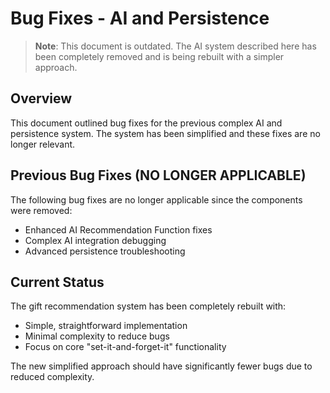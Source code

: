 # Bug Fixes - AI and Persistence

> **Note**: This document is outdated. The AI system described here has been completely removed and is being rebuilt with a simpler approach.

## Overview

This document outlined bug fixes for the previous complex AI and persistence system. The system has been simplified and these fixes are no longer relevant.

## Previous Bug Fixes (NO LONGER APPLICABLE)

The following bug fixes are no longer applicable since the components were removed:
- Enhanced AI Recommendation Function fixes
- Complex AI integration debugging
- Advanced persistence troubleshooting

## Current Status

The gift recommendation system has been completely rebuilt with:
- Simple, straightforward implementation
- Minimal complexity to reduce bugs
- Focus on core "set-it-and-forget-it" functionality

The new simplified approach should have significantly fewer bugs due to reduced complexity. 
